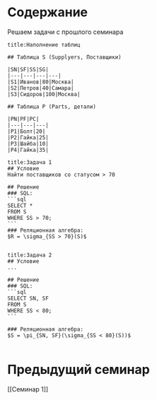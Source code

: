 # Содержание
Решаем задачи с прошлого семинара

```ad-info
title:Наполнение таблиц

## Таблица S (Supplyers, Поставщики)

|SN|SF|SS|SG|
|---|---|---|---|
|S1|Иванов|80|Москва|
|S2|Петров|40|Самара|
|S3|Сидоров|100|Москва|

## Таблица P (Parts, детали)

|PN|PF|PC|
|---|---|---|
|P1|Болт|20|
|P2|Гайка|25|
|P3|Шайба|10|
|P4|Гайка|35|

```

````ad-info
title:Задача 1
## Условие
Найти поставщиков со статусом > 70

## Решение
### SQL:
```sql
SELECT *
FROM S
WHERE SS > 70;
```
### Реляционная алгебра:
$R = \sigma_{SS > 70}(S)$


````

````ad-info
title:Задача 2
## Условие
...

## Решение
### SQL:
```sql
SELECT SN, SF
FROM S
WHERE SS < 80;
```

### Реляционная алгебра:
$S = \pi_{SN, SF}(\sigma_{SS < 80}(S))$


````

# Предыдущий семинар
[[Семинар 1]]
